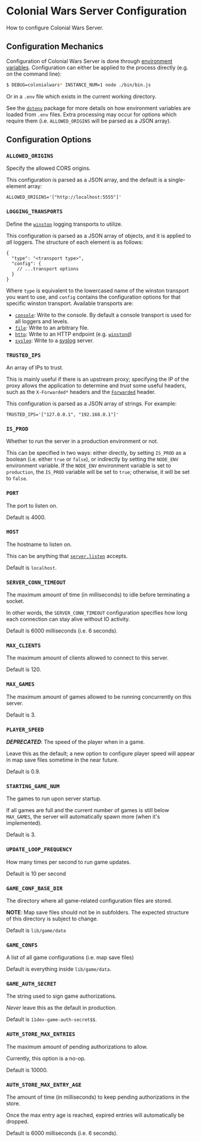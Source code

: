 # Colonial Wars Server Configuration
How to configure Colonial Wars Server.

## Configuration Mechanics
Configuration of Colonial Wars Server is done through
[environment variables](https://en.wikipedia.org/wiki/Environment_variable). Configuration
can either be applied to the process directly (e.g. on the command line):

```sh
$ DEBUG=colonialwars* INSTANCE_NUM=1 node ./bin/bin.js
```

Or in a ``.env`` file which exists in the current working directory.

See the [``dotenv``](https://www.npmjs.com/package/dotenv) package for more details on how
environment variables are loaded from ``.env`` files. Extra processing may occur for options
which require them (i.e. ``ALLOWED_ORIGINS`` will be parsed as a JSON array).

## Configuration Options

### ``ALLOWED_ORIGINS``
Specify the allowed CORS origins.

This configuration is parsed as a JSON array, and the default is a single-element array:

```none
ALLOWED_ORIGINS='["http://localhost:5555"]'
```

### ``LOGGING_TRANSPORTS``
Define the [``winston``](https://www.npmjs.com/package/winston) logging transports to utilize.

This configuration is parsed as a JSON array of objects, and it is applied to *all* loggers.
The structure of each element is as follows:

```jsonc
{
  "type": "<transport type>",
  "config": {
    // ...transport options
  }
}
```

Where ``type`` is equivalent to the lowercased name of the winston transport you want to use,
and ``config`` contains the configuration options for that specific winston transport. Available
transports are:
- [``console``](https://github.com/winstonjs/winston/blob/master/docs/transports.md#console-transport):
Write to the console. By default a console transport is used for all loggers and levels.
- [``file``](https://github.com/winstonjs/winston/blob/master/docs/transports.md#file-transport):
Write to an arbitrary file.
- [``http``](https://github.com/winstonjs/winston/blob/master/docs/transports.md#http-transport):
Write to an HTTP endpoint (e.g. [``winstond``](https://github.com/winstonjs/winstond))
- [``syslog``](https://github.com/winstonjs/winston-syslog): Write to a
[syslog](https://en.wikipedia.org/wiki/Syslog) server.

### ``TRUSTED_IPS``
An array of IPs to trust.

This is mainly useful if there is an upstream proxy; specifying the IP of the proxy allows the
application to determine and *trust* some useful headers, such as the ``X-Forwarded*`` headers
and the [``Forwarded``](https://developer.mozilla.org/en-US/docs/Web/HTTP/Headers/Forwarded)
header.

This configuration is parsed as a JSON array of strings. For example:

```none
TRUSTED_IPS='["127.0.0.1", "192.168.0.1"]'
```

### ``IS_PROD``
Whether to run the server in a production environment or not.

This can be specified in two ways: either directly, by setting ``IS_PROD`` as a boolean
(i.e. either ``true`` or ``false``), or indirectly by setting the ``NODE_ENV`` environment
variable. If the ``NODE_ENV`` environment variable is set to ``production``, the ``IS_PROD``
variable will be set to ``true``; otherwise, it will be set to ``false``.

### ``PORT``
The port to listen on.

Default is 4000.

### ``HOST``
The hostname to listen on.

This can be anything that
[``server.listen``](https://nodejs.org/docs/latest-v12.x/api/net.html#net_server_listen)
accepts.

Default is ``localhost``.

### ``SERVER_CONN_TIMEOUT``
The maximum amount of time (in milliseconds) to idle before terminating a socket.

In other words, the ``SERVER_CONN_TIMEOUT`` configuration specifies how long each connection
can stay alive without IO activity.

Default is 6000 milliseconds (i.e. 6 seconds).

### ``MAX_CLIENTS``
The maximum amount of clients allowed to connect to this server.

Default is 120.

### ``MAX_GAMES``
The maximum amount of games allowed to be running concurrently on this server.

Default is 3.

### ``PLAYER_SPEED``
***DEPRECATED***: The speed of the player when in a game.

Leave this as the default; a new option to configure player speed will appear in map save
files sometime in the near future.

Default is 0.9.

### ``STARTING_GAME_NUM``
The games to run upon server startup.

If all games are full and the current number of games is still below ``MAX_GAMES``, the
server will automatically spawn more (when it's implemented).

Default is 3.

### ``UPDATE_LOOP_FREQUENCY``
How many times per second to run game updates.

Default is 10 per second

### ``GAME_CONF_BASE_DIR``
The directory where all game-related configuration files are stored.

**NOTE**: Map save files should not be in subfolders. The expected structure of this
directory is subject to change.

Default is ``lib/game/data``

### ``GAME_CONFS``
A list of all game configurations (i.e. map save files)

Default is everything inside ``lib/game/data``.

### ``GAME_AUTH_SECRET``
The string used to sign game authorizations.

*Never* leave this as the default in production.

Default is ``11dev-game-auth-secret$$``.

### ``AUTH_STORE_MAX_ENTRIES``
The maximum amount of pending authorizations to allow.

Currently, this option is a no-op.

Default is 10000.

### ``AUTH_STORE_MAX_ENTRY_AGE``
The amount of time (in milliseconds) to keep pending authorizations in the store.

Once the max entry age is reached, expired entries will automatically be dropped.

Default is 6000 milliseconds (i.e. 6 seconds).
